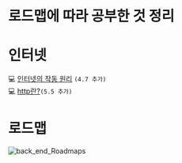 # 로드맵에 따라 공부한 것 정리
# 인터넷
💻 [인터넷의 작동 원리](https://github.com/H4mSu/Study/blob/master/Internet.md)
```(4.7 추가)```   
💻 [http란?](https://github.com/H4mSu/Study/blob/master/http.md)```(5.5 추가)```
# 로드맵
![back_end_Roadmaps](https://blog.kakaocdn.net/dn/bq03dY/btrnCzNDlUE/EQPcSTH1TGR50KCBsnC5K1/img.png)

